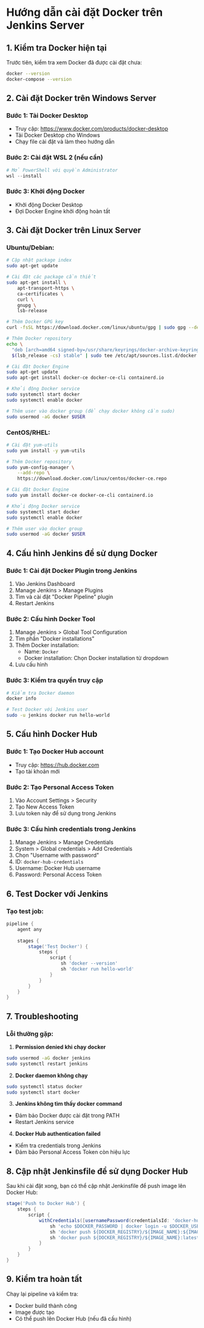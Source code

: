 # Hướng dẫn cài đặt Docker trên Jenkins Server

## 1. Kiểm tra Docker hiện tại

Trước tiên, kiểm tra xem Docker đã được cài đặt chưa:

```bash
docker --version
docker-compose --version
```

## 2. Cài đặt Docker trên Windows Server

### Bước 1: Tải Docker Desktop
- Truy cập: https://www.docker.com/products/docker-desktop
- Tải Docker Desktop cho Windows
- Chạy file cài đặt và làm theo hướng dẫn

### Bước 2: Cài đặt WSL 2 (nếu cần)
```powershell
# Mở PowerShell với quyền Administrator
wsl --install
```

### Bước 3: Khởi động Docker
- Khởi động Docker Desktop
- Đợi Docker Engine khởi động hoàn tất

## 3. Cài đặt Docker trên Linux Server

### Ubuntu/Debian:
```bash
# Cập nhật package index
sudo apt-get update

# Cài đặt các package cần thiết
sudo apt-get install \
    apt-transport-https \
    ca-certificates \
    curl \
    gnupg \
    lsb-release

# Thêm Docker GPG key
curl -fsSL https://download.docker.com/linux/ubuntu/gpg | sudo gpg --dearmor -o /usr/share/keyrings/docker-archive-keyring.gpg

# Thêm Docker repository
echo \
  "deb [arch=amd64 signed-by=/usr/share/keyrings/docker-archive-keyring.gpg] https://download.docker.com/linux/ubuntu \
  $(lsb_release -cs) stable" | sudo tee /etc/apt/sources.list.d/docker.list > /dev/null

# Cài đặt Docker Engine
sudo apt-get update
sudo apt-get install docker-ce docker-ce-cli containerd.io

# Khởi động Docker service
sudo systemctl start docker
sudo systemctl enable docker

# Thêm user vào docker group (để chạy docker không cần sudo)
sudo usermod -aG docker $USER
```

### CentOS/RHEL:
```bash
# Cài đặt yum-utils
sudo yum install -y yum-utils

# Thêm Docker repository
sudo yum-config-manager \
    --add-repo \
    https://download.docker.com/linux/centos/docker-ce.repo

# Cài đặt Docker Engine
sudo yum install docker-ce docker-ce-cli containerd.io

# Khởi động Docker service
sudo systemctl start docker
sudo systemctl enable docker

# Thêm user vào docker group
sudo usermod -aG docker $USER
```

## 4. Cấu hình Jenkins để sử dụng Docker

### Bước 1: Cài đặt Docker Plugin trong Jenkins
1. Vào Jenkins Dashboard
2. Manage Jenkins > Manage Plugins
3. Tìm và cài đặt "Docker Pipeline" plugin
4. Restart Jenkins

### Bước 2: Cấu hình Docker Tool
1. Manage Jenkins > Global Tool Configuration
2. Tìm phần "Docker installations"
3. Thêm Docker installation:
   - Name: `Docker`
   - Docker installation: Chọn Docker installation từ dropdown
4. Lưu cấu hình

### Bước 3: Kiểm tra quyền truy cập
```bash
# Kiểm tra Docker daemon
docker info

# Test Docker với Jenkins user
sudo -u jenkins docker run hello-world
```

## 5. Cấu hình Docker Hub

### Bước 1: Tạo Docker Hub account
- Truy cập: https://hub.docker.com
- Tạo tài khoản mới

### Bước 2: Tạo Personal Access Token
1. Vào Account Settings > Security
2. Tạo New Access Token
3. Lưu token này để sử dụng trong Jenkins

### Bước 3: Cấu hình credentials trong Jenkins
1. Manage Jenkins > Manage Credentials
2. System > Global credentials > Add Credentials
3. Chọn "Username with password"
4. ID: `docker-hub-credentials`
5. Username: Docker Hub username
6. Password: Personal Access Token

## 6. Test Docker với Jenkins

### Tạo test job:
```groovy
pipeline {
    agent any
    
    stages {
        stage('Test Docker') {
            steps {
                script {
                    sh 'docker --version'
                    sh 'docker run hello-world'
                }
            }
        }
    }
}
```

## 7. Troubleshooting

### Lỗi thường gặp:

1. **Permission denied khi chạy docker**
```bash
sudo usermod -aG docker jenkins
sudo systemctl restart jenkins
```

2. **Docker daemon không chạy**
```bash
sudo systemctl status docker
sudo systemctl start docker
```

3. **Jenkins không tìm thấy docker command**
- Đảm bảo Docker được cài đặt trong PATH
- Restart Jenkins service

4. **Docker Hub authentication failed**
- Kiểm tra credentials trong Jenkins
- Đảm bảo Personal Access Token còn hiệu lực

## 8. Cập nhật Jenkinsfile để sử dụng Docker Hub

Sau khi cài đặt xong, bạn có thể cập nhật Jenkinsfile để push image lên Docker Hub:

```groovy
stage('Push to Docker Hub') {
    steps {
        script {
            withCredentials([usernamePassword(credentialsId: 'docker-hub-credentials', usernameVariable: 'DOCKER_USERNAME', passwordVariable: 'DOCKER_PASSWORD')]) {
                sh 'echo $DOCKER_PASSWORD | docker login -u $DOCKER_USERNAME --password-stdin'
                sh 'docker push ${DOCKER_REGISTRY}/${IMAGE_NAME}:${IMAGE_TAG}'
                sh 'docker push ${DOCKER_REGISTRY}/${IMAGE_NAME}:latest'
            }
        }
    }
}
```

## 9. Kiểm tra hoàn tất

Chạy lại pipeline và kiểm tra:
- Docker build thành công
- Image được tạo
- Có thể push lên Docker Hub (nếu đã cấu hình) 
